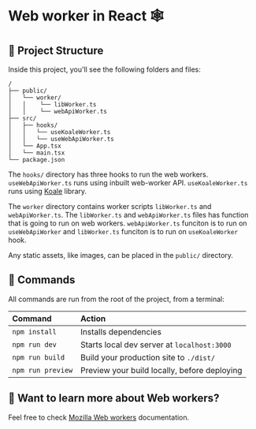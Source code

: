# Web worker in React 🕸

## 🚀 Project Structure

Inside this project, you'll see the following folders and files:

```
/
├── public/
│   └── worker/
│   │    └── libWorker.ts
│   │    └── webApiWorker.ts
├── src/
│   ├── hooks/
│   │   └── useKoaleWorker.ts
│   │   └── useWebApiWorker.ts
│   └── App.tsx
│   └── main.tsx
└── package.json
```

The `hooks/` directory has three hooks to run the web workers. `useWebApiWorker.ts` runs using inbuilt web-worker API. `useKoaleWorker.ts` runs using [Koale](https://github.com/alewin/useworker) library.

The `worker` directory contains worker scripts `libWorker.ts` and `webApiWorker.ts`. The `libWorker.ts` and `webApiWorker.ts` files has function that is going to run on web workers. `webApiWorker.ts` funciton is to run on `useWebApiWorker` and `libWorker.ts` funciton is to run on `useKoaleWorker` hook.

Any static assets, like images, can be placed in the `public/` directory.

## 🧞 Commands

All commands are run from the root of the project, from a terminal:

| Command           | Action                                       |
| :---------------- | :------------------------------------------- |
| `npm install`     | Installs dependencies                        |
| `npm run dev`     | Starts local dev server at `localhost:3000`  |
| `npm run build`   | Build your production site to `./dist/`      |
| `npm run preview` | Preview your build locally, before deploying |

## 👀 Want to learn more about Web workers?

Feel free to check [Mozilla Web workers](https://developer.mozilla.org/en-US/docs/Web/API/Web_Workers_API) documentation.
